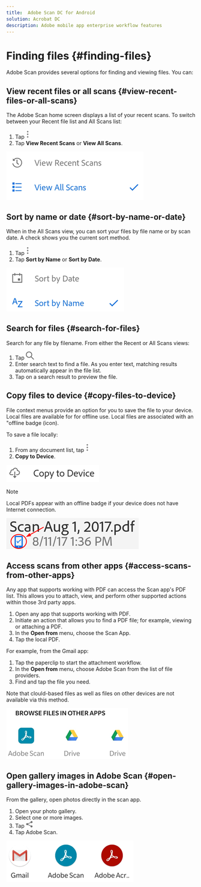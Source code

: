 ```yaml
---
title:  Adobe Scan DC for Android
solution: Acrobat DC
description: Adobe mobile app enterprise workflow features
---
```


# Finding files {#finding-files}

Adobe Scan provides several options for finding and viewing files. You can: 


## View recent files or all scans {#view-recent-files-or-all-scans}

The Adobe Scan home screen displays a list of your recent scans. To switch between your Recent file list and All Scans list: 

1. Tap ![image](./images/overflowicon.png)
1. Tap **View Recent Scans** or **View All Scans**. 

![image](./images/filelists.png)

## Sort by name or date {#sort-by-name-or-date}

When in the All Scans view, you can sort your files by file name or by scan date. A check shows you the current sort method. 

1. Tap ![image](./images/overflowicon.png)
1. Tap **Sort by Name** or **Sort by Date**. 

![image](./images/sort.png)

## Search for files {#search-for-files}

Search for any file by filename. From either the Recent or All Scans views: 

1. Tap ![image](./images/searchicon.png) 
1. Enter search text to find a file. As you enter text, matching results automatically appear in the file list.
1. Tap on a search result to preview the file.

## Copy files to device {#copy-files-to-device}

File context menus provide an option for you to save the file to your device. Local files are available for  for offline use. Local files are associated with an "offline badge (icon). 

To save a file locally: 

1. From any document list, tap ![image](./images/overflowicon.png)
1. **Copy to Device**. 

![image](./images/offlinetoggle.png)

   >[!NOTE]
   >
   > Local PDFs appear with an offline badge if your device does not have Internet connection. 

![image](./images/offlinebadge.png)

## Access scans from other apps {#access-scans-from-other-apps}

Any app that supports working with PDF  can access the Scan app's PDF list. This allows you to attach, view, and perform other supported actions within those 3rd party apps. 

1. Open any app that supports working with PDF.
1. Initiate an action that allows you to find a PDF file; for example, viewing or attaching a PDF.
1. In the **Open from** menu, choose the Scan App. 
1. Tap the local PDF.

For example, from the Gmail app: 

1. Tap the paperclip to start the attachment workflow. 
1. In the **Open from** menu, choose Adobe Scan from the list of file providers.  
1. Find and tap the file you need. 

Note that clould-based files as well as files on other devices are not available via this method. 

![image](./images/openfrom.png)

## Open gallery images in Adobe Scan {#open-gallery-images-in-adobe-scan}

From the gallery, open photos directly in the scan app. 

1. Open your photo gallery. 
1. Select one or more images. 
1. Tap ![image](./images/shareicon.png)
1. Tap Adobe Scan. 

![image](./images/sharefromgallery.png)

